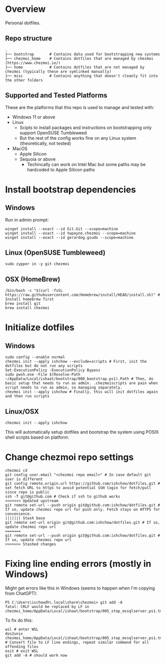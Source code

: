 # Overview

Personal dotfiles.

## Repo structure
```
.
├── bootstrap       # Contains data used for bootstrapping new systems
├── chezmoi_home    # Contains dotfiles that are managed by chezmoi (https://www.chezmoi.io/)
├── home            # Contains dotfiles that are not managed by chezmoi (typically these are symlinked manually)
├── misc            # Contains anything that doesn't cleanly fit into the other folders
```

## Supported and Tested Platforms
These are the platforms that this repo is used to manage and tested with:
- Windows 11 or above
- Linux
    - Scipts to install packages and instructions on bootstrapping only support OpenSUSE Tumbleweed
    - But the rest of the config works fine on any Linux system (theoretically, not tested)
- MacOS
    - Apple Silicon
    - Sequoia or above
        - Techincally can work on Intel Mac but some paths may be hardcoded to Apple Silicon paths

# Install bootstrap dependencies

## Windows

Run in admin prompt:

```
winget install --exact --id Git.Git --scope=machine
winget install --exact --id twpayne.chezmoi --scope=machine
winget install --exact --id gerardog.gsudo --scope=machine
```

## Linux (OpenSUSE Tumbleweed)

```
sudo zypper in -y git chezmoi
```

## OSX (HomeBrew)

```
/bin/bash -c "$(curl -fsSL https://raw.githubusercontent.com/Homebrew/install/HEAD/install.sh)" # Install homebrew first
brew install git
brew install chezmoi
```

# Initialize dotfiles

## Windows

```
sudo config --enable normal
chezmoi init --apply ishchow --exclude=scripts # First, init the dotfiles but do not run any scripts
Set-ExecutionPolicy -ExecutionPolicy Bypass
sudo pwsh.exe -File $(Resolve-Path ~/AppData/Local/ishaat/bootstrap/000_bootstrap.ps1).Path # Then, do basic setup that needs to run as admin. .chezmoiscripts are pain when script needs to run as admin, so managing separately.
chezmoi init --apply ishchow # Finally, this will init dotfiles again and then run scripts
```

## Linux/OSX

```
chezmoi init --apply ishchow
```

This will automatically setup dotfiles and bootstrap the system using POSIX shell scripts based on platform.

# Change chezmoi repo settings

```
chezmoi cd
git config user.email "<chezmoi repo email>" # In case default git user is different
git config remote.origin.url https://github.com/ishchow/dotfiles.git # set fetch URL to https to avoid potential SSH login for fetch/pull since repo is public
ssh -T git@github.com # Check if ssh to github works
<<<<<<< Updated upstream
git remote set-url --push origin git@github.com:ishchow/dotfiles.git # If so, update chezmoi repo url for push only. Fetch stays on HTTPS for convenience.
||||||| Stash base
git remote set-url origin git@github.com:ishchow/dotfiles.git # If so, update chezmoi repo url
=======
git remote set-url --push origin git@github.com:ishchow/dotfiles.git # If so, update chezmoi repo url
>>>>>>> Stashed changes
```

# Fixing line ending errors (mostly in Windows)

Might get errors like this in Windows (seems to happen when I'm copying from ChatGPT):

```
PS C:\Users\ischowdh\.local\share\chezmoi> git add -A
fatal: CRLF would be replaced by LF in chezmoi_home/AppData/Local/ishaat/bootstrap/005_stop_mssqlserver.ps1.tmpl
```

To fix do this:

```
wsl # enter WSL
dos2unix chezmoi_home/AppData/Local/ishaat/bootstrap/005_stop_mssqlserver.ps1.tmpl # Convert file to LF line endings, repeat similar command for all offending files
exit # exit WSL
git add -A # should work now
```
